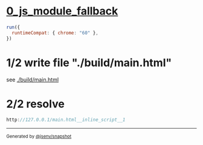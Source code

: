 # [0_js_module_fallback](../../script_type_module_inline_basic.test.mjs#L25)

```js
run({
  runtimeCompat: { chrome: "60" },
})
```

# 1/2 write file "./build/main.html"

see [./build/main.html](./build/main.html)

# 2/2 resolve

```js
http://127.0.0.1/main.html__inline_script__1
```
---

<sub>
  Generated by <a href="https://github.com/jsenv/core/tree/main/packages/independent/snapshot">@jsenv/snapshot</a>
</sub>
